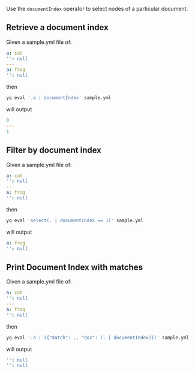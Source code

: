Use the `documentIndex` operator to select nodes of a particular document.
## Retrieve a document index
Given a sample.yml file of:
```yaml
a: cat
'': null
---
a: frog
'': null
```
then
```bash
yq eval '.a | documentIndex' sample.yml
```
will output
```yaml
0
---
1
```

## Filter by document index
Given a sample.yml file of:
```yaml
a: cat
'': null
---
a: frog
'': null
```
then
```bash
yq eval 'select(. | documentIndex == 1)' sample.yml
```
will output
```yaml
a: frog
'': null
```

## Print Document Index with matches
Given a sample.yml file of:
```yaml
a: cat
'': null
---
a: frog
'': null
```
then
```bash
yq eval '.a | ({"match": ., "doc": (. | documentIndex)})' sample.yml
```
will output
```yaml
'': null
'': null
```

